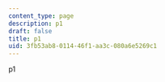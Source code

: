 ```yaml
---
content_type: page
description: p1
draft: false
title: p1
uid: 3fb53ab8-0114-46f1-aa3c-080a6e5269c1
---
```

p1